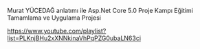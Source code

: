 Murat YÜCEDAĞ anlatımı ile  Asp.Net Core 5.0 Proje Kampı Eğitimi Tamamlama ve Uygulama Projesi

https://www.youtube.com/playlist?list=PLKnjBHu2xXNNkinaVhPqPZG0ubaLN63ci
